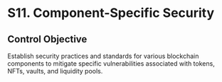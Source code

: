 # S11. Component-Specific Security

## Control Objective
Establish security practices and standards for various blockchain components to mitigate specific vulnerabilities associated with tokens, NFTs, vaults, and liquidity pools.

